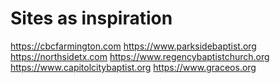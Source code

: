 Sites as inspiration
====================

https://cbcfarmington.com
https://www.parksidebaptist.org
https://northsidetx.com
https://www.regencybaptistchurch.org
https://www.capitolcitybaptist.org
https://www.graceos.org


